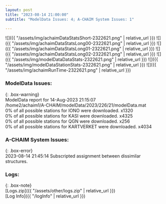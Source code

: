 ```yaml
---
layout: post
title: "2023-08-14 21:00:00"
subtitle: "ModelData Issues: 4; A-CHAIM System Issues: 1"

---
```


![]({{ "/assets/img/achaimDataStatsShort-2322621.png" | relative_url }})
![]({{ "/assets/img/achaimDataStatsLong00-2322621.png" | relative_url }})
![]({{ "/assets/img/achaimDataStatsLong01-2322621.png" | relative_url }})
![]({{ "/assets/img/achaimDataStatsLong02-2322621.png" | relative_url }})
![]({{ "/assets/img/modelDataDataStats-2322621.png" | relative_url }})
![]({{ "/assets/img/modelDataStationStats-2322621.png" | relative_url }})
![]({{ "/assets/img/achaimRunTime-2322621.png" | relative_url }})


### ModelData Issues:  
  
{: .box-warning}  
 ModelData report for 14-Aug-2023 21:15:07   
 /home2/achaim1/A-CHAIM/modelData/2023/226/21/modelData.mat   
 0% of all possible stations for IONO were downloaded. x1320   
 0% of all possible stations for KASI were downloaded. x4325   
 0% of all possible stations for QGN were downloaded. x256   
 0% of all possible stations for KARTVERKET were downloaded. x4034   
  
### A-CHAIM System Issues:  
  
{: .box-error}  
2023-08-14 21:45:14 Subscripted assignment between dissimilar structures.  

### Logs:  
  
{: .box-note}  
[Logs.zip]({{ "/assets/other/logs.zip" | relative_url }})  
[Log Info]({{ "/logInfo" | relative_url }})  
